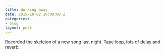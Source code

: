 ```yaml
---
title: Working away
date: 2019-10-02 10:00:00 Z
categories:
- blog
layout: post
---
```


Recorded the skeleton of a new song last night. Tape loop, lots of delay and reverb.